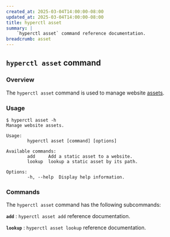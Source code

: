 ```yaml
---
created_at: 2025-03-04T14:00:00-08:00
updated_at: 2025-03-04T14:00:00-08:00
title: hyperctl asset
summary: |
    `hyperctl asset` command reference documentation.
breadcrumb: asset
---
```


## `hyperctl asset` command

<auto-toc selectors='h3,h4,h5,h6,dl dt'></auto-toc>

### Overview

The `hyperctl asset` command is used to manage website [assets].

### Usage

```plaintext
$ hyperctl asset -h
Manage website assets.

Usage:
        hyperctl asset [command] [options]

Available commands:
        add     Add a static asset to a website.
        lookup  lookup a static asset by its path.

Options:
        -h, --help  Display help information.
```

### Commands

The `hyperctl asset` command has the following subcommands:

**`add`**
: `hyperctl asset add` reference documentation.

  <learn-more ht-block href='/docs/reference/cli/commands/asset/add/'></learn-more>

**`lookup`**
: `hyperctl asset lookup` reference documentation.

  <learn-more ht-block href='/docs/reference/cli/commands/asset/lookup/'></learn-more>

<!-- Links -->
[assets]: /docs/reference/cms/assets/
